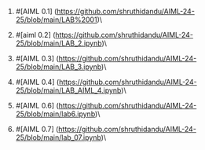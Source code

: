 1. #[AIML 0.1] (https://github.com/shruthidandu/AIML-24-25/blob/main/LAB%2001)\
2. #[aiml 0.2] (https://github.com/shruthidandu/AIML-24-25/blob/main/LAB_2.ipynb)\
3. #[AIML 0.3] (https://github.com/shruthidandu/AIML-24-25/blob/main/LAB_3.ipynb)\
4. #[AIML 0.4] (https://github.com/shruthidandu/AIML-24-25/blob/main/LAB_AIML_4.ipynb)\

5. #[AIML 0.6] (https://github.com/shruthidandu/AIML-24-25/blob/main/lab6.ipynb)\
6. #[AIML 0.7] (https://github.com/shruthidandu/AIML-24-25/blob/main/lab_07.ipynb)\
